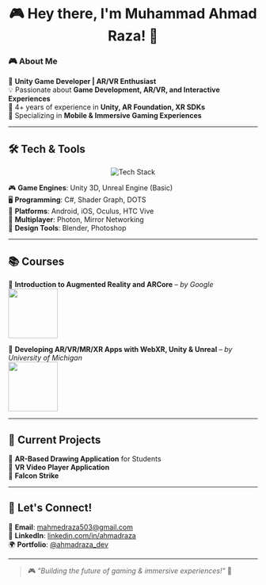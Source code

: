 <h1 align="center">  
  🎮 Hey there, I'm Muhammad Ahmad Raza! 🚀  
</h1>   

### 🎮 About Me  
👾 **Unity Game Developer | AR/VR Enthusiast**  
💡 Passionate about **Game Development, AR/VR, and Interactive Experiences**  
🎯 4+ years of experience in **Unity, AR Foundation, XR SDKs**  
📱 Specializing in **Mobile & Immersive Gaming Experiences**  

---

## 🛠️ Tech & Tools  
<p align="center">  
  <img src="https://skillicons.dev/icons?i=unity,unreal,cs,blender,github,git,photoshop" alt="Tech Stack" />  
</p>  

🎮 **Game Engines**: Unity 3D, Unreal Engine (Basic)  
🖥️ **Programming**: C#, Shader Graph, DOTS  
📱 **Platforms**: Android, iOS, Oculus, HTC Vive  
🚀 **Multiplayer**: Photon, Mirror Networking  
🎨 **Design Tools**: Blender, Photoshop  

---

## 📚 Courses  
📌 **Introduction to Augmented Reality and ARCore** – *by Google*  
<img src="https://upload.wikimedia.org/wikipedia/commons/2/2f/Google_2015_logo.svg" width="100">  

📌 **Developing AR/VR/MR/XR Apps with WebXR, Unity & Unreal** – *by University of Michigan*  
<img src="https://upload.wikimedia.org/wikipedia/en/thumb/4/4f/Michigan_Wolverines_logo.svg/800px-Michigan_Wolverines_logo.svg.png" width="100">  

---

## 🚀 Current Projects  
🎨 **AR-Based Drawing Application** for Students  
🎥 **VR Video Player Application**  
🦅 **Falcon Strike**  

---

## 🎯 Let's Connect!  
📧 **Email**: mahmedraza503@gmail.com  
🔗 **LinkedIn**: [linkedin.com/in/ahmadraza](https://www.linkedin.com/in/muhammad-ahmad-00637b199)  
🌍 **Portfolio**: [@ahmadraza_dev](https://portfolio-ahmadraza.netlify.app/)  

---

> 🎮 *"Building the future of gaming & immersive experiences!"* 🚀  
